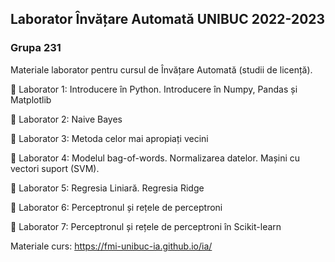 
## Laborator Învățare Automată UNIBUC 2022-2023
### Grupa 231

Materiale laborator pentru cursul de Învățare Automată (studii de licență).

📌 Laborator 1: Introducere în Python. Introducere în Numpy, Pandas și Matplotlib

📌 Laborator 2: Naive Bayes

📌 Laborator 3: Metoda celor mai apropiați vecini

📌 Laborator 4: Modelul bag-of-words. Normalizarea datelor. Mașini cu vectori suport (SVM).

📌 Laborator 5: Regresia Liniară. Regresia Ridge

📌 Laborator 6: Perceptronul și rețele de perceptroni

📌 Laborator 7: Perceptronul și rețele de perceptroni în Scikit-learn

Materiale curs: https://fmi-unibuc-ia.github.io/ia/

